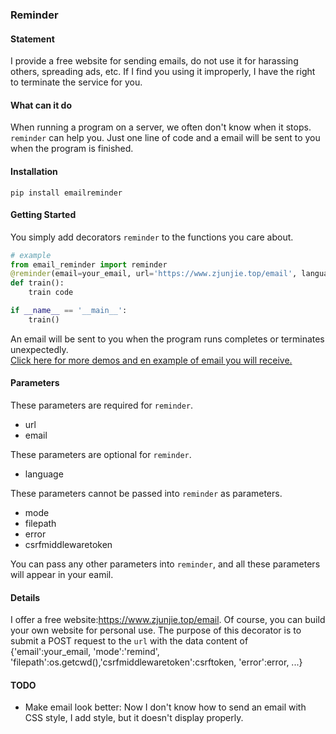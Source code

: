 ### Reminder

#### Statement
I provide a free website for sending emails, do not use it for harassing others, spreading ads, etc. If I find you using it improperly, I have the right to terminate the service for you.  

#### What can it do
When running a program on a server, we often don't know when it stops.  `reminder` can help you.  Just one line of code and a email will be sent to you when the program is finished.  

#### Installation
```shell
pip install emailreminder
```

#### Getting Started
You simply add decorators `reminder` to the functions you care about.
```python
# example
from email_reminder import reminder
@reminder(email=your_email, url='https://www.zjunjie.top/email', language='Chinese')
def train():
    train code

if __name__ == '__main__':
    train()
```
An email will be sent to you when the program runs completes or terminates unexpectedly.  
[Click here for more demos and en example of email you will receive.](https://github.com/Oswells/reminder/blob/main/demo/demo.py)

#### Parameters
These parameters are required for `reminder`.
+ url
+ email

These parameters are optional for `reminder`.
+ language

These parameters cannot be passed into `reminder` as parameters.
+ mode
+ filepath
+ error
+ csrfmiddlewaretoken

You can pass any other parameters into `reminder`, and all these parameters will appear in your eamil.

#### Details
I offer a free website:https://www.zjunjie.top/email. Of course, you can build your own website for personal use.
The purpose of this decorator is to submit a POST request to the `url` with the data content of {'email':your_email, 'mode':'remind', 'filepath':os.getcwd(),'csrfmiddlewaretoken':csrftoken, 'error':error, ...}

#### TODO
+ Make email look better: Now I don't know how to send an email with CSS style, I add style, but it doesn't display properly. 